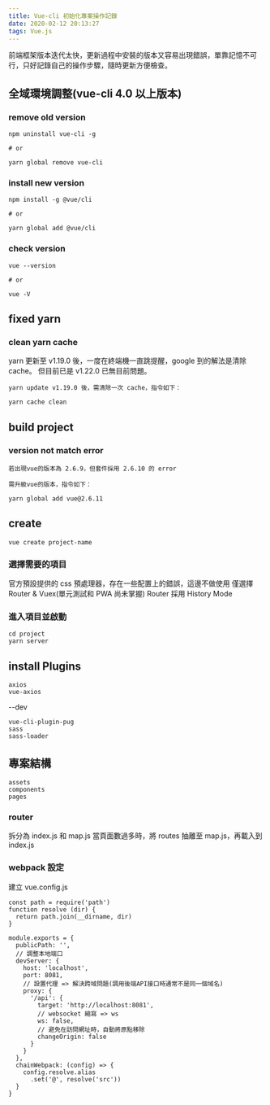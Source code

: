 ```yaml
---
title: Vue-cli 初始化專案操作記錄
date: 2020-02-12 20:13:27
tags: Vue.js
---
```

前端框架版本迭代太快，更新過程中安裝的版本又容易出現錯誤，單靠記憶不可行，只好記錄自己的操作步驟，隨時更新方便檢查。
<!--more-->
## 全域環境調整(vue-cli 4.0 以上版本)
### remove old version
```
npm uninstall vue-cli -g

# or

yarn global remove vue-cli
```
### install new version
```
npm install -g @vue/cli

# or

yarn global add @vue/cli
```
### check version
```
vue --version

# or

vue -V
```
## fixed yarn
### clean yarn cache
yarn 更新至 v1.19.0 後，一度在終端機一直跳提醒，google 到的解法是清除 cache。
但目前已是 v1.22.0 已無目前問題。
```
yarn update v1.19.0 後，需清除一次 cache，指令如下：

yarn cache clean
```
## build project
### version not match error
```
若出現vue的版本為 2.6.9，但套件採用 2.6.10 的 error

需升級vue的版本，指令如下：

yarn global add vue@2.6.11
```
## create
```
vue create project-name
```
### 選擇需要的項目
官方預設提供的 css 預處理器，存在一些配置上的錯誤，這邊不做使用
僅選擇 Router & Vuex(單元測試和 PWA 尚未掌握)
Router 採用 History Mode
### 進入項目並啟動
```
cd project
yarn server
```
## install Plugins
```
axios
vue-axios
```
--dev
```
vue-cli-plugin-pug
sass
sass-loader
```
## 專案結構
```
assets
components
pages
```
### router
拆分為 index.js 和 map.js
當頁面數過多時，將 routes 抽離至 map.js，再載入到 index.js
### webpack 設定
建立 vue.config.js
```
const path = require('path')
function resolve (dir) {
  return path.join(__dirname, dir)
}

module.exports = {
  publicPath: '',
  // 調整本地端口
  devServer: {
    host: 'localhost',
    port: 8081,
    // 設置代理 => 解決跨域問題(調用後端API接口時通常不是同一個域名)
    proxy: {
      '/api': {
        target: 'http://localhost:8081',
        // websocket 縮寫 => ws
        ws: false,
        // 避免在訪問網址時，自動將原點移除
        changeOrigin: false
      }
    }
  },
  chainWebpack: (config) => {
    config.resolve.alias
      .set('@', resolve('src'))
  }
}
```